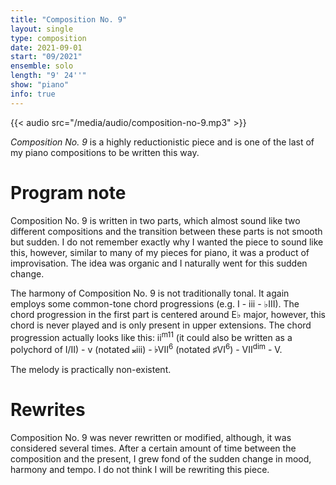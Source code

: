 ```yaml
---
title: "Composition No. 9"
layout: single
type: composition
date: 2021-09-01
start: "09/2021"
ensemble: solo
length: "9' 24''"
show: "piano"
info: true
---
```


{{< audio src="/media/audio/composition-no-9.mp3" >}}

*Composition No. 9* is a highly reductionistic piece and is one of the last of my piano compositions to be written this way. 

# Program note

Composition No. 9 is written in two parts, which almost sound like two different compositions and the transition between these parts is not smooth but sudden. I do not remember exactly why I wanted the piece to sound like this, however, similar to many of my pieces for piano, it was a product of improvisation. The idea was organic and I naturally went for this sudden change.

The harmony of Composition No. 9 is not traditionally tonal. It 
again employs some common-tone chord progressions (e.g. I - iii - &#9837;III). The chord progression in the first part is centered around E&#9837; major, however, this chord is never played and is only present in upper extensions. The chord progression actually looks like this: ii<sup>m11</sup> (it could also be written as a polychord of I/II) - v (notated &#x1D12A;iii) - &#9837;VII<sup>6</sup> (notated &#9839;VI<sup>6</sup>) - VII<sup>dim</sup> - V.

The melody is practically non-existent.

# Rewrites

Composition No. 9 was never rewritten or modified, although, it was considered several times. After a certain amount of time between the composition and the present, I grew fond of the sudden change in mood, harmony and tempo. I do not think I will be rewriting this piece.
